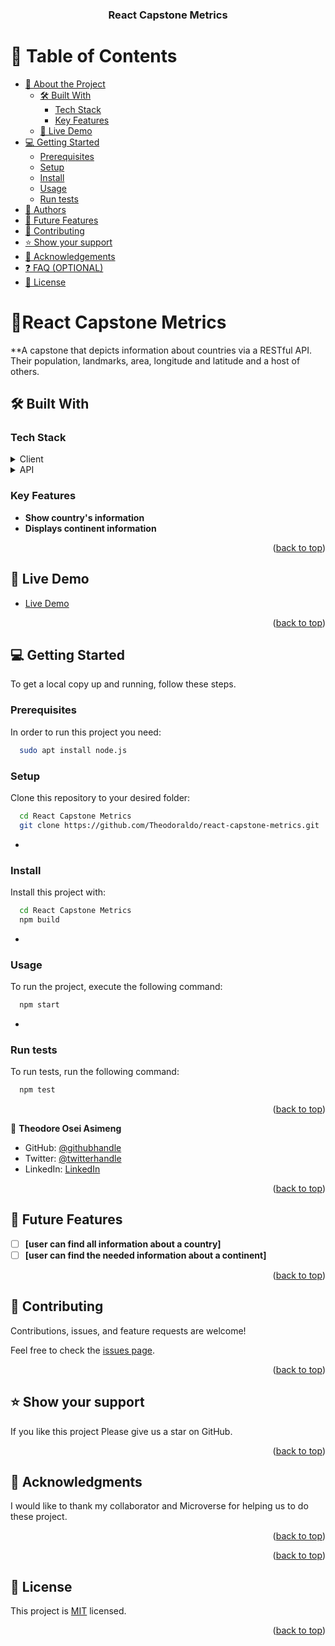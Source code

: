 <div align="center">
  <h3><b>React Capstone Metrics</b></h3>
</div>

<!-- TABLE OF CONTENTS -->

# 📗 Table of Contents

- [📖 About the Project](#about-project)
  - [🛠 Built With](#built-with)
    - [Tech Stack](#tech-stack)
    - [Key Features](#key-features)
  - [🚀 Live Demo](#live-demo)
- [💻 Getting Started](#getting-started)
  - [Prerequisites](#prerequisites)
  - [Setup](#setup)
  - [Install](#install)
  - [Usage](#usage)
  - [Run tests](#run-tests)
- [👥 Authors](#authors)
- [🔭 Future Features](#future-features)
- [🤝 Contributing](#contributing)
- [⭐️ Show your support](#support)
- [🙏 Acknowledgements](#acknowledgements)
- [❓ FAQ (OPTIONAL)](#faq)
- [📝 License](#license)

<!-- PROJECT DESCRIPTION -->

# 📖React Capstone Metrics <a name="about-project"></a>

**A capstone that depicts information about countries via a RESTful API. Their population, landmarks, area, longitude and latitude and a host of others.

## 🛠 Built With <a name="built-with"></a>

### Tech Stack <a name="tech-stack"></a>
<details>
  <summary>Client</summary>
  <ul>
    <li><a href="https://reactjs.org/">React.js</a></li>
  </ul>
</details>

<details>
<summary>API</summary>
  <ul>
    <li><a href="https://restcountries.com/">Country Api</a>a></li>
  </ul>
</details>

<!-- Features -->

### Key Features <a name="key-features"></a>

- **Show country's information**
- **Displays continent information**

<p align="right">(<a href="#readme-top">back to top</a>)</p>

## 🚀 Live Demo <a name="live-demo"></a>
- [Live Demo](https://country-metrics-tm34.onrender.com)

<p align="right">(<a href="#readme-top">back to top</a>)</p>

<!-- GETTING STARTED -->

## 💻 Getting Started <a name="getting-started"></a>
To get a local copy up and running, follow these steps.

### Prerequisites

In order to run this project you need:


```sh
  sudo apt install node.js
```


### Setup

Clone this repository to your desired folder:


```sh
  cd React Capstone Metrics
  git clone https://github.com/Theodoraldo/react-capstone-metrics.git
```
-

### Install

Install this project with:


```sh
  cd React Capstone Metrics
  npm build
```
-

### Usage

To run the project, execute the following command:


```sh
  npm start
```
-

### Run tests

To run tests, run the following command:

```sh
  npm test
```

<p align="right">(<a href="#readme-top">back to top</a>)</p>

<!-- AUTHORS -->

👤 **Theodore Osei Asimeng**

- GitHub: [@githubhandle](https://github.com/Theodoraldo)
- Twitter: [@twitterhandle](https://www.linkedin.com/in/theodore-asimeng-osei-80075125b/)
- LinkedIn: [LinkedIn](https://twitter.com/AsimengOse33947)

<p align="right">(<a href="#readme-top">back to top</a>)</p>

<!-- FUTURE FEATURES -->

## 🔭 Future Features <a name="future-features"></a>
- [ ] **[user can find all information about a country]**
- [ ] **[user can find the needed information about a continent]**

<p align="right">(<a href="#readme-top">back to top</a>)</p>

<!-- CONTRIBUTING -->

## 🤝 Contributing <a name="contributing"></a>

Contributions, issues, and feature requests are welcome!

Feel free to check the [issues page](../../issues/).

<p align="right">(<a href="#readme-top">back to top</a>)</p>

<!-- SUPPORT -->

## ⭐️ Show your support <a name="support"></a>

If you like this project Please give us a star on GitHub.

<p align="right">(<a href="#readme-top">back to top</a>)</p>

<!-- ACKNOWLEDGEMENTS -->

## 🙏 Acknowledgments <a name="acknowledgements"></a>

I would like to thank my collaborator and Microverse for helping us to do these project.

<p align="right">(<a href="#readme-top">back to top</a>)</p>

<p align="right">(<a href="#readme-top">back to top</a>)</p>

<!-- LICENSE -->

## 📝 License <a name="license"></a>

This project is [MIT](./MIT.md) licensed.

<p align="right">(<a href="#readme-top">back to top</a>)</p>

